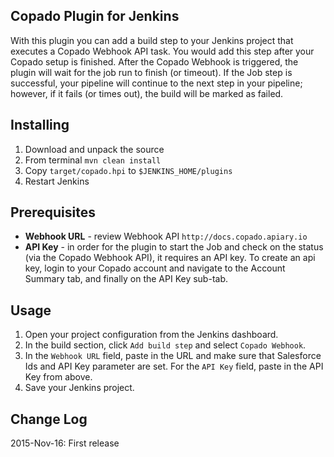 Copado Plugin for Jenkins
-------------
With this plugin you can add a build step to your Jenkins project that executes a Copado Webhook API task. You would add this step after your Copado setup is finished. After the Copado Webhook is triggered, the plugin will wait for the job run to finish (or timeout). If the Job step is successful, your pipeline will continue to the next step in your pipeline; however, if it fails (or times out), the build will be marked as failed.

## Installing
1. Download and unpack the source
2. From terminal ```mvn clean install```
3. Copy ```target/copado.hpi``` to ```$JENKINS_HOME/plugins```
4. Restart Jenkins 

## Prerequisites
* **Webhook URL** - review Webhook API  ```http://docs.copado.apiary.io```
* **API Key** - in order for the plugin to start the Job and check on the status (via the Copado Webhook API), it requires an API key. To create an api key, login to your Copado account and navigate to the Account Summary tab, and finally on the API Key sub-tab.
 
## Usage
1. Open your project configuration from the Jenkins dashboard. 
2. In the build section, click ```Add build step``` and select ```Copado Webhook```. 
3. In the ```Webhook URL``` field, paste in the  URL and make sure that Salesforce Ids and API Key parameter are set. For the ```API Key``` field, paste in the API Key from above. 
4. Save your Jenkins project.

## Change Log
2015-Nov-16: First release
